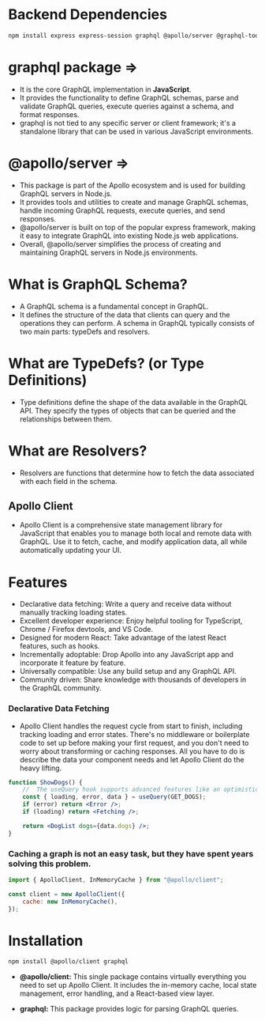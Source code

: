 # Backend Dependencies

```bash
npm install express express-session graphql @apollo/server @graphql-tools/merge bcryptjs connect-mongodb-session dotenv graphql-passport passport mongoose
```

# graphql package =>

-   It is the core GraphQL implementation in **JavaScript**.
-   It provides the functionality to define GraphQL schemas, parse and validate GraphQL queries, execute queries against a schema, and format responses.
-   graphql is not tied to any specific server or client framework; it's a standalone library that can be used in various JavaScript environments.

# @apollo/server =>

-   This package is part of the Apollo ecosystem and is used for building GraphQL servers in Node.js.
-   It provides tools and utilities to create and manage GraphQL schemas, handle incoming GraphQL requests, execute queries, and send responses.
-   @apollo/server is built on top of the popular express framework, making it easy to integrate GraphQL into existing Node.js web applications.
-   Overall, @apollo/server simplifies the process of creating and maintaining GraphQL servers in Node.js environments.

# What is GraphQL Schema?

-   A GraphQL schema is a fundamental concept in GraphQL.
-   It defines the structure of the data that clients can query and the operations they can perform. A schema in GraphQL typically consists of two main parts: typeDefs and resolvers.

# What are TypeDefs? (or Type Definitions)

-   Type definitions define the shape of the data available in the GraphQL API. They specify the types of objects that can be queried and the relationships between them.

# What are Resolvers?

-   Resolvers are functions that determine how to fetch the data associated with each field in the schema.

## Apollo Client

-   Apollo Client is a comprehensive state management library for JavaScript that enables you to manage both local and remote data with GraphQL. Use it to fetch, cache, and modify application data, all while automatically updating your UI.

# Features

-   Declarative data fetching: Write a query and receive data without manually tracking loading states.
-   Excellent developer experience: Enjoy helpful tooling for TypeScript, Chrome / Firefox devtools, and VS Code.
-   Designed for modern React: Take advantage of the latest React features, such as hooks.
-   Incrementally adoptable: Drop Apollo into any JavaScript app and incorporate it feature by feature.
-   Universally compatible: Use any build setup and any GraphQL API.
-   Community driven: Share knowledge with thousands of developers in the GraphQL community.

### Declarative Data Fetching

-   Apollo Client handles the request cycle from start to finish, including tracking loading and error states. There's no middleware or boilerplate code to set up before making your first request, and you don't need to worry about transforming or caching responses. All you have to do is describe the data your component needs and let Apollo Client do the heavy lifting.

```jsx
function ShowDogs() {
	//  The useQuery hook supports advanced features like an optimistic UI, refetching, and pagination.
	const { loading, error, data } = useQuery(GET_DOGS);
	if (error) return <Error />;
	if (loading) return <Fetching />;

	return <DogList dogs={data.dogs} />;
}
```

### Caching a graph is not an easy task, but they have spent years solving this problem.

```jsx
import { ApolloClient, InMemoryCache } from "@apollo/client";

const client = new ApolloClient({
	cache: new InMemoryCache(),
});
```

# Installation

```bash
npm install @apollo/client graphql
```

-   **@apollo/client:** This single package contains virtually everything you need to set up Apollo Client. It includes the in-memory cache, local state management, error handling, and a React-based view layer.

-   **graphql:** This package provides logic for parsing GraphQL queries.